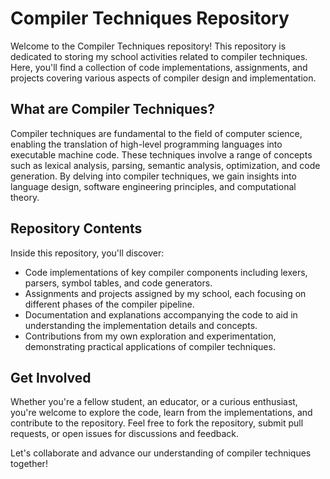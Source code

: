 # Compiler Techniques Repository

Welcome to the Compiler Techniques repository! This repository is dedicated to storing my school activities related to compiler techniques. Here, you'll find a collection of code implementations, assignments, and projects covering various aspects of compiler design and implementation.

## What are Compiler Techniques?

Compiler techniques are fundamental to the field of computer science, enabling the translation of high-level programming languages into executable machine code. These techniques involve a range of concepts such as lexical analysis, parsing, semantic analysis, optimization, and code generation. By delving into compiler techniques, we gain insights into language design, software engineering principles, and computational theory.

## Repository Contents

Inside this repository, you'll discover:

- Code implementations of key compiler components including lexers, parsers, symbol tables, and code generators.
- Assignments and projects assigned by my school, each focusing on different phases of the compiler pipeline.
- Documentation and explanations accompanying the code to aid in understanding the implementation details and concepts.
- Contributions from my own exploration and experimentation, demonstrating practical applications of compiler techniques.

## Get Involved

Whether you're a fellow student, an educator, or a curious enthusiast, you're welcome to explore the code, learn from the implementations, and contribute to the repository. Feel free to fork the repository, submit pull requests, or open issues for discussions and feedback.

Let's collaborate and advance our understanding of compiler techniques together!
